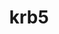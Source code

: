 ---
title: "krb5"
layout: cache
categories: [package, develop-2024-03-10]
meta: {"versions": ["1.20.1"], "compilers": ["apple-clang@=15.0.0", "cce@=15.0.1", "gcc@=10.3.0", "gcc@=11.1.0", "gcc@=11.4.0", "gcc@=12.3.0", "gcc@=7.3.1", "gcc@=7.5.0", "gcc@=9.4.0"], "oss": ["amzn2", "rhel8", "sle_hpc15", "ubuntu18.04", "ubuntu20.04", "ubuntu22.04", "ventura"], "platforms": ["darwin", "linux"], "targets": ["aarch64", "neoverse_n1", "neoverse_v1", "neoverse_v2", "ppc64le", "x86_64_v3", "x86_64_v4", "zen4"], "stacks": ["aws-isc", "aws-isc-aarch64", "build_systems", "data-vis-sdk", "developer-tools", "e4s", "e4s-cray-rhel", "e4s-cray-sles", "e4s-neoverse-v2", "e4s-neoverse_v1", "e4s-power", "e4s-rocm-external", "ml-darwin-aarch64-mps", "ml-linux-x86_64-cpu", "ml-linux-x86_64-cuda", "ml-linux-x86_64-rocm", "radiuss", "radiuss-aws", "radiuss-aws-aarch64", "root", "tutorial"], "num_specs": 18, "num_specs_by_stack": {"root": 18, "ml-darwin-aarch64-mps": 1, "radiuss-aws-aarch64": 2, "aws-isc-aarch64": 2, "aws-isc": 1, "radiuss-aws": 1, "e4s-cray-rhel": 1, "developer-tools": 1, "e4s-cray-sles": 1, "build_systems": 1, "radiuss": 1, "e4s-power": 1, "data-vis-sdk": 1, "e4s-neoverse_v1": 1, "e4s-neoverse-v2": 1, "ml-linux-x86_64-rocm": 1, "ml-linux-x86_64-cuda": 1, "tutorial": 2, "ml-linux-x86_64-cpu": 1, "e4s-rocm-external": 1, "e4s": 1}}
spec_details: [{"hash": "el2r2xz76xry5xonyubeloknkb5j7pta", "compiler": "apple-clang@=15.0.0", "versions": ["1.20.1"], "os": "ventura", "platform": "darwin", "target": "aarch64", "variants": ["build_system=autotools", "+shared"], "stacks": ["root", "ml-darwin-aarch64-mps"], "size": "-", "tarball": "https://binaries.spack.io/develop-2024-03-10/build_cache/darwin-ventura-aarch64/apple-clang-15.0.0/krb5-1.20.1/darwin-ventura-aarch64-apple-clang-15.0.0-krb5-1.20.1-el2r2xz76xry5xonyubeloknkb5j7pta.spack"}, {"hash": "eyz2sx5cd6oi2vnv5elmwx5daw3x6wl2", "compiler": "gcc@=7.3.1", "versions": ["1.20.1"], "os": "amzn2", "platform": "linux", "target": "aarch64", "variants": ["build_system=autotools", "+shared"], "stacks": ["radiuss-aws-aarch64", "root"], "size": "-", "tarball": "https://binaries.spack.io/develop-2024-03-10/build_cache/linux-amzn2-aarch64/gcc-7.3.1/krb5-1.20.1/linux-amzn2-aarch64-gcc-7.3.1-krb5-1.20.1-eyz2sx5cd6oi2vnv5elmwx5daw3x6wl2.spack"}, {"hash": "z2uihgizilz6adf3plek6suchy7znrbu", "compiler": "gcc@=7.3.1", "versions": ["1.20.1"], "os": "amzn2", "platform": "linux", "target": "aarch64", "variants": ["build_system=autotools", "+shared"], "stacks": ["aws-isc-aarch64", "root"], "size": "-", "tarball": "https://binaries.spack.io/develop-2024-03-10/build_cache/linux-amzn2-aarch64/gcc-7.3.1/krb5-1.20.1/linux-amzn2-aarch64-gcc-7.3.1-krb5-1.20.1-z2uihgizilz6adf3plek6suchy7znrbu.spack"}, {"hash": "p6xomw5vlhlaofbckv6eozvwldqcd2rn", "compiler": "gcc@=7.3.1", "versions": ["1.20.1"], "os": "amzn2", "platform": "linux", "target": "x86_64_v3", "variants": ["build_system=autotools", "+shared"], "stacks": ["aws-isc", "root"], "size": "-", "tarball": "https://binaries.spack.io/develop-2024-03-10/build_cache/linux-amzn2-x86_64_v3/gcc-7.3.1/krb5-1.20.1/linux-amzn2-x86_64_v3-gcc-7.3.1-krb5-1.20.1-p6xomw5vlhlaofbckv6eozvwldqcd2rn.spack"}, {"hash": "6jz4vu6t2asrh72dnzbahlzafo63nlco", "compiler": "gcc@=7.3.1", "versions": ["1.20.1"], "os": "amzn2", "platform": "linux", "target": "neoverse_n1", "variants": ["build_system=autotools", "+shared"], "stacks": ["radiuss-aws-aarch64", "root"], "size": "-", "tarball": "https://binaries.spack.io/develop-2024-03-10/build_cache/linux-amzn2-neoverse_n1/gcc-7.3.1/krb5-1.20.1/linux-amzn2-neoverse_n1-gcc-7.3.1-krb5-1.20.1-6jz4vu6t2asrh72dnzbahlzafo63nlco.spack"}, {"hash": "qqzbiqphj2n3xnrkcldbvecnhwcy3wbl", "compiler": "gcc@=7.3.1", "versions": ["1.20.1"], "os": "amzn2", "platform": "linux", "target": "neoverse_n1", "variants": ["build_system=autotools", "+shared"], "stacks": ["aws-isc-aarch64", "root"], "size": "-", "tarball": "https://binaries.spack.io/develop-2024-03-10/build_cache/linux-amzn2-neoverse_n1/gcc-7.3.1/krb5-1.20.1/linux-amzn2-neoverse_n1-gcc-7.3.1-krb5-1.20.1-qqzbiqphj2n3xnrkcldbvecnhwcy3wbl.spack"}, {"hash": "vaxjhoucv36w256wnceigptpiaibi24p", "compiler": "gcc@=7.3.1", "versions": ["1.20.1"], "os": "amzn2", "platform": "linux", "target": "x86_64_v3", "variants": ["build_system=autotools", "+shared"], "stacks": ["radiuss-aws", "root"], "size": "-", "tarball": "https://binaries.spack.io/develop-2024-03-10/build_cache/linux-amzn2-x86_64_v3/gcc-7.3.1/krb5-1.20.1/linux-amzn2-x86_64_v3-gcc-7.3.1-krb5-1.20.1-vaxjhoucv36w256wnceigptpiaibi24p.spack"}, {"hash": "b57tkdopfimzrh35cymi2eckhmeetjms", "compiler": "cce@=15.0.1", "versions": ["1.20.1"], "os": "rhel8", "platform": "linux", "target": "zen4", "variants": ["build_system=autotools", "+shared"], "stacks": ["e4s-cray-rhel", "root"], "size": "-", "tarball": "https://binaries.spack.io/develop-2024-03-10/build_cache/linux-rhel8-zen4/cce-15.0.1/krb5-1.20.1/linux-rhel8-zen4-cce-15.0.1-krb5-1.20.1-b57tkdopfimzrh35cymi2eckhmeetjms.spack"}, {"hash": "shvue2ej4wgn5ytd67kss7v66d2fr2jj", "compiler": "gcc@=7.5.0", "versions": ["1.20.1"], "os": "ubuntu18.04", "platform": "linux", "target": "x86_64_v3", "variants": ["build_system=autotools", "+shared"], "stacks": ["developer-tools", "root"], "size": "-", "tarball": "https://binaries.spack.io/develop-2024-03-10/build_cache/linux-ubuntu18.04-x86_64_v3/gcc-7.5.0/krb5-1.20.1/linux-ubuntu18.04-x86_64_v3-gcc-7.5.0-krb5-1.20.1-shvue2ej4wgn5ytd67kss7v66d2fr2jj.spack"}, {"hash": "qgmer3w34t62un6dsztmnzlki426xmry", "compiler": "gcc@=10.3.0", "versions": ["1.20.1"], "os": "sle_hpc15", "platform": "linux", "target": "x86_64_v4", "variants": ["build_system=autotools", "+shared"], "stacks": ["root", "e4s-cray-sles"], "size": "-", "tarball": "https://binaries.spack.io/develop-2024-03-10/build_cache/linux-sle_hpc15-x86_64_v4/gcc-10.3.0/krb5-1.20.1/linux-sle_hpc15-x86_64_v4-gcc-10.3.0-krb5-1.20.1-qgmer3w34t62un6dsztmnzlki426xmry.spack"}, {"hash": "g7nicq5wnizq3vzycbqtld2qspkcfzok", "compiler": "gcc@=7.5.0", "versions": ["1.20.1"], "os": "ubuntu18.04", "platform": "linux", "target": "x86_64_v3", "variants": ["build_system=autotools", "+shared"], "stacks": ["build_systems", "root", "radiuss"], "size": "-", "tarball": "https://binaries.spack.io/develop-2024-03-10/build_cache/linux-ubuntu18.04-x86_64_v3/gcc-7.5.0/krb5-1.20.1/linux-ubuntu18.04-x86_64_v3-gcc-7.5.0-krb5-1.20.1-g7nicq5wnizq3vzycbqtld2qspkcfzok.spack"}, {"hash": "vtwdbvjtrsaud5xjyatajjvv3g6hg4fi", "compiler": "gcc@=9.4.0", "versions": ["1.20.1"], "os": "ubuntu20.04", "platform": "linux", "target": "ppc64le", "variants": ["build_system=autotools", "+shared"], "stacks": ["e4s-power", "root"], "size": "-", "tarball": "https://binaries.spack.io/develop-2024-03-10/build_cache/linux-ubuntu20.04-ppc64le/gcc-9.4.0/krb5-1.20.1/linux-ubuntu20.04-ppc64le-gcc-9.4.0-krb5-1.20.1-vtwdbvjtrsaud5xjyatajjvv3g6hg4fi.spack"}, {"hash": "xazxsedp4fydobzvzqyelqhbyv5wl5pp", "compiler": "gcc@=11.1.0", "versions": ["1.20.1"], "os": "ubuntu20.04", "platform": "linux", "target": "x86_64_v3", "variants": ["build_system=autotools", "+shared"], "stacks": ["data-vis-sdk", "root"], "size": "-", "tarball": "https://binaries.spack.io/develop-2024-03-10/build_cache/linux-ubuntu20.04-x86_64_v3/gcc-11.1.0/krb5-1.20.1/linux-ubuntu20.04-x86_64_v3-gcc-11.1.0-krb5-1.20.1-xazxsedp4fydobzvzqyelqhbyv5wl5pp.spack"}, {"hash": "joznmpsxjyqw67oskbgxrhlqqotq6foa", "compiler": "gcc@=11.4.0", "versions": ["1.20.1"], "os": "ubuntu22.04", "platform": "linux", "target": "neoverse_v1", "variants": ["build_system=autotools", "+shared"], "stacks": ["root", "e4s-neoverse_v1"], "size": "-", "tarball": "https://binaries.spack.io/develop-2024-03-10/build_cache/linux-ubuntu22.04-neoverse_v1/gcc-11.4.0/krb5-1.20.1/linux-ubuntu22.04-neoverse_v1-gcc-11.4.0-krb5-1.20.1-joznmpsxjyqw67oskbgxrhlqqotq6foa.spack"}, {"hash": "b4ufaqercq4errrzngrhfpw2fvyu3uqy", "compiler": "gcc@=11.4.0", "versions": ["1.20.1"], "os": "ubuntu22.04", "platform": "linux", "target": "neoverse_v2", "variants": ["build_system=autotools", "+shared"], "stacks": ["e4s-neoverse-v2", "root"], "size": "-", "tarball": "https://binaries.spack.io/develop-2024-03-10/build_cache/linux-ubuntu22.04-neoverse_v2/gcc-11.4.0/krb5-1.20.1/linux-ubuntu22.04-neoverse_v2-gcc-11.4.0-krb5-1.20.1-b4ufaqercq4errrzngrhfpw2fvyu3uqy.spack"}, {"hash": "zb6vz3fl4r7ys6hdspfjn43y66pv2zaf", "compiler": "gcc@=11.4.0", "versions": ["1.20.1"], "os": "ubuntu22.04", "platform": "linux", "target": "x86_64_v3", "variants": ["build_system=autotools", "+shared"], "stacks": ["ml-linux-x86_64-rocm", "ml-linux-x86_64-cuda", "tutorial", "ml-linux-x86_64-cpu", "e4s-rocm-external", "root"], "size": "-", "tarball": "https://binaries.spack.io/develop-2024-03-10/build_cache/linux-ubuntu22.04-x86_64_v3/gcc-11.4.0/krb5-1.20.1/linux-ubuntu22.04-x86_64_v3-gcc-11.4.0-krb5-1.20.1-zb6vz3fl4r7ys6hdspfjn43y66pv2zaf.spack"}, {"hash": "7qxy5zy5x55az4ccb7jpnsoyiocinnhc", "compiler": "gcc@=11.4.0", "versions": ["1.20.1"], "os": "ubuntu22.04", "platform": "linux", "target": "x86_64_v3", "variants": ["build_system=autotools", "+shared"], "stacks": ["root", "e4s"], "size": "-", "tarball": "https://binaries.spack.io/develop-2024-03-10/build_cache/linux-ubuntu22.04-x86_64_v3/gcc-11.4.0/krb5-1.20.1/linux-ubuntu22.04-x86_64_v3-gcc-11.4.0-krb5-1.20.1-7qxy5zy5x55az4ccb7jpnsoyiocinnhc.spack"}, {"hash": "fir6juuudl3twyvfdcwxvcy5ok366mk7", "compiler": "gcc@=12.3.0", "versions": ["1.20.1"], "os": "ubuntu22.04", "platform": "linux", "target": "x86_64_v3", "variants": ["build_system=autotools", "+shared"], "stacks": ["root", "tutorial"], "size": "-", "tarball": "https://binaries.spack.io/develop-2024-03-10/build_cache/linux-ubuntu22.04-x86_64_v3/gcc-12.3.0/krb5-1.20.1/linux-ubuntu22.04-x86_64_v3-gcc-12.3.0-krb5-1.20.1-fir6juuudl3twyvfdcwxvcy5ok366mk7.spack"}]
---